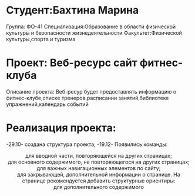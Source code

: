 # Студент:Бахтина Марина
Группа: ФО-41
Специализация:Образование в области физической культуры и безопасности жизнедеятельности 
Факультет:Физической культуры,спорта и туризма
# Проект: Веб-ресурс сайт фитнес-клуба
Описание проекта: Веб-ресур будет предоставлять информацию о фитнес-клубе,списке тренеров,расписании занятий,библиотеке упражнений,календарь событий
# Реализация проекта:
-29.10- создана структура проекта;
-19.12- Появились команды:
<header> для вводной части, повторяющейся на других страницах;
<main> для основного содержимого, не повторяющегося на других страницах;
<nav> для важных навигационных элементов по сайту;
<footer> для закрывающей, дополнительной информации о странице.
На странице рекомендуется добавить структурные ориентиры:
<aside> для дополнительного содержимого
<class>
